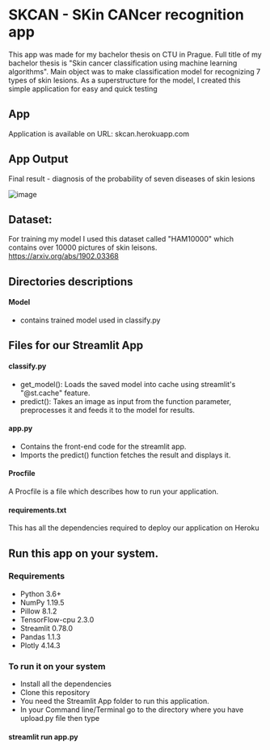 # SKCAN - SKin CANcer recognition app

This app was made for my bachelor thesis on CTU in Prague. Full title of my bachelor thesis is "Skin cancer classification using machine learning algorithms". Main object was to make classification model for recognizing 7 types of skin lesions. As a superstructure for the model, I created this simple application for easy and quick testing

## App
Application is available on URL: skcan.herokuapp.com

## App Output
Final result - diagnosis of the probability of seven diseases of skin lesions

![image](https://user-images.githubusercontent.com/60604602/122686800-74c1c680-d213-11eb-8682-6235ac99b821.png)

## Dataset:
For training my model I used this dataset called "HAM10000" which contains over 10000 pictures of skin leisons.
https://arxiv.org/abs/1902.03368

## Directories descriptions
#### Model
- contains trained model used in classify.py

## Files for our Streamlit App

#### classify.py
- get_model(): Loads the saved model into cache using streamlit's "@st.cache" feature.
- predict(): Takes an image as input from the function parameter, preprocesses it and feeds it to the model for results.

#### app.py
- Contains the front-end code for the streamlit app.
- Imports the predict() function fetches the result and displays it.

#### Procfile
A Procfile is a file which describes how to run your application.

#### requirements.txt
This has all the dependencies required to deploy our application on Heroku

## Run this app on your system.
### Requirements
- Python 3.6+
- NumPy 1.19.5
- Pillow 8.1.2
- TensorFlow-cpu 2.3.0
- Streamlit 0.78.0
- Pandas 1.1.3
- Plotly 4.14.3

### To run it on your system
- Install all the dependencies
- Clone this repository
- You need the Streamlit App folder to run this application.
- In your Command line/Terminal go to the directory where you have upload.py file then type 
#### streamlit run app.py


